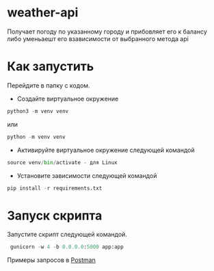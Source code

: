 # weather-api
Получает погоду по указанному городу и прибовляет его к балансу либо уменьаешт его взависимости от выбранного метода api


# Как запустить
Перейдите в папку с кодом.
* Создайте виртуальное окружение


```python
python3 -m venv venv
```
или
```python
python -m venv venv
```

* Активируйте виртуальное окружение следующей командой

```python
source venv/bin/activate - для Linux 
```

* Установите зависимости следующей командой

  

```python
pip install -r requirements.txt
```

  
 

# Запуск скрипта

  Запустите скрипт следующей командой.
```python
 gunicorn -w 4 -b 0.0.0.0:5000 app:app
```
Примеры запросов в [Postman](https://www.postman.com/altimetry-astronaut-55219238/workspace/weather-api/request/28935355-6ad1c2e7-43d2-4e6c-94c2-b1303fea85de)

  

